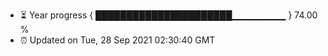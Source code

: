 - ⏳ Year progress { ██████████████████████▁▁▁▁▁▁▁▁ } 74.00 %
- ⏰ Updated on Tue, 28 Sep 2021 02:30:40 GMT


